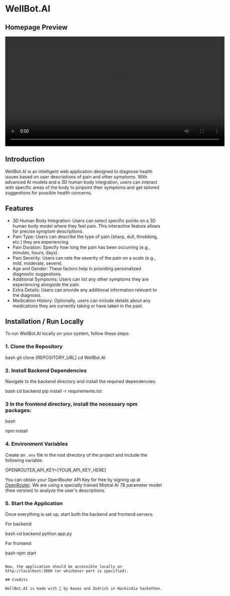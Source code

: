 # WellBot.AI

## Homepage Preview
<video src="home_page.mp4" controls width="700"></video>

## Introduction

WellBot.AI is an intelligent web application designed to diagnose health issues based on user descriptions of pain and other symptoms. With advanced AI models and a 3D human body integration, users can interact with specific areas of the body to pinpoint their symptoms and get tailored suggestions for possible health concerns.

## Features

* 3D Human Body Integration: Users can select specific points on a 3D human body model where they feel pain. This interactive feature allows for precise symptom descriptions.
* Pain Type: Users can describe the type of pain (sharp, dull, throbbing, etc.) they are experiencing.
* Pain Duration: Specify how long the pain has been occurring (e.g., minutes, hours, days).
* Pain Severity: Users can rate the severity of the pain on a scale (e.g., mild, moderate, severe).
* Age and Gender: These factors help in providing personalized diagnostic suggestions.
* Additional Symptoms: Users can list any other symptoms they are experiencing alongside the pain.
* Extra Details: Users can provide any additional information relevant to the diagnosis.
* Medication History: Optionally, users can include details about any medications they are currently taking or have taken in the past.

## Installation / Run Locally

To run WellBot.AI locally on your system, follow these steps:

### 1. Clone the Repository

bash
git clone [REPOSITORY_URL]
cd WellBot.AI


### 2. Install Backend Dependencies

Navigate to the backend directory and install the required dependencies:

bash
cd backend
pip install -r requirements.txt


### 3 In the frontend directory, install the necessary npm packages:

bash

npm install

### 4. Environment Variables

Create an `.env` file in the root directory of the project and include the following variable:


OPENROUTER_API_KEY=[YOUR_API_KEY_HERE]


You can obtain your OpenRouter API Key for free by signing up at [OpenRouter](https://openrouter.ai/). We are using a specially trained Mistral AI 7B parameter model (free version) to analyze the user's descriptions.

### 5. Start the Application

Once everything is set up, start both the backend and frontend servers:

For backend:

bash
cd backend
python app.py


For frontend:

bash
npm start
```

Now, the application should be accessible locally on http://localhost:3000 (or whichever port is specified).

## Credits

WellBot.AI is made with 💖 by Aanas and Zodrick in Hackindia hackathon.
